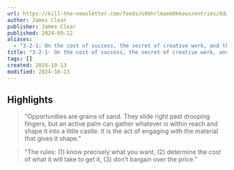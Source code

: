```yaml
---
url: https://kill-the-newsletter.com/feeds/o96hrlmaem0kkoox/entries/8d2klg4ymc90jacnen02.html
author: James Clear
publisher: James Clear
published: 2024-09-12
aliases:
  - "3-2-1: On the cost of success, the secret of creative work, and the power of walking"
title: "3-2-1- On the cost of success, the secret of creative work, and the power of walking"
tags: []
created: 2024-10-13
modified: 2024-10-13
---
```


## Highlights

> "Opportunities are grains of sand. They slide right past drooping fingers, but an active palm can gather whatever is within reach and shape it into a little castle. It is the act of engaging with the material that gives it shape."

> "The rules: (1) know precisely what you want, (2) determine the cost of what it will take to get it, (3) don't bargain over the price."

